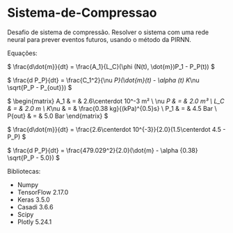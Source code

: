 # Sistema-de-Compressao

Desafio de sistema de compressão. Resolver o sistema com uma rede neural para prever eventos futuros, usando o método da PIRNN.

Equações:

$ \frac{d\dot{m}}{dt} = \frac{A_1}{L_C}(\phi (N(t), \dot{m})P_1 - P_P(t)) $

$ \frac{d P_P}{dt} = \frac{C_1^2}{\nu _P}(\dot{m}(t) - \alpha (t) K_\nu \sqrt{P_P - P_{out}}) $

$ \begin{matrix} A_1 & = & 2.6\centerdot 10^-3 m² \\
\nu _P & = & 2.0 m³ \\
L_C & = & 2.0 m \\
K_\nu & = & \frac{0.38 kg}{(kPa)^{0.5}s} \\
P_1 & = & 4.5 Bar \\
P{out} & = & 5.0 Bar \end{matrix}
$

$ \frac{d\dot{m}}{dt} = \frac{2.6\centerdot 10^{-3}}{2.0}(1.5\centerdot 4.5 - P_P) $

$ \frac{d P_P}{dt} = \frac{479.029^2}{2.0}(\dot{m} - \alpha {0.38} \sqrt{P_P - 5.0}) $

Bibliotecas:
- Numpy
- TensorFlow 2.17.0
- Keras 3.5.0
- Casadi 3.6.6
- Scipy
- Plotly 5.24.1
